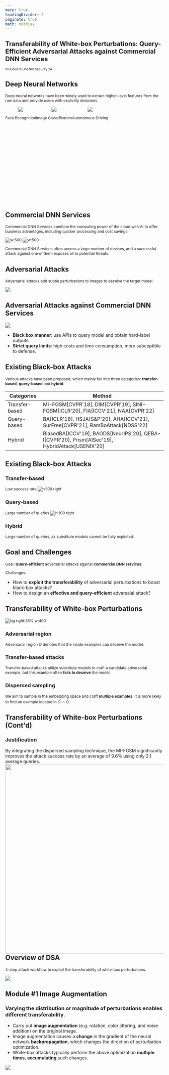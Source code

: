 ```yaml
---
marp: true
headingDivider: 2
paginate: true
math: mathjax
---
```


<style scoped>
    h1 {
        font-size: 1.25rem;
    }
</style>

# Transferability of White-box Perturbations: Query-Efficient Adversarial Attacks against Commercial DNN Services

<small>Included in USENIX Security 24</small>

## Deep Neural Networks

<style scoped>
    .imgcontainer {
        display: flex;
        flex-direction: row;
        height: 300px;
    }

    .taggedimg {
        height: 300px;
        text-align: center;
    }
</style>

Deep neural networks have been widely used to extract higher-level features from the raw data and provide users with explicitly desicions.

<div class="imgcontainer">
    <div class="taggedimg">
        <img src="pic/facerec.png">
        <p>Face Recognition</p>
    </div>
    <div class="taggedimg">
        <img src="pic/imagecls.png">
        <p>Image Classification</p>
    </div>
    <div class="taggedimg">
        <img src="pic/autodrive.png">
        <p>Autonomous Driving</p>
    </div>
</div>

## Commercial DNN Services

Commercial DNN Services combine the computing power of the cloud with AI to offer business advantages, including quicker processing and cost savings.

![w:500](pic/aimarket.png) ![w:500](pic/aws.png)

Commercial DNN Services often access a large number of devices, and a successful attack against one of them exposes all to potential threats.

## Adversarial Attacks

Adversarial attacks add subtle perturbations to images to deceive the target model.

![](pic/advattack.png)

## Adversarial Attacks against Commercial DNN Services

![](pic/attackcom.png)

- **Black box manner**: use APIs to query model and obtain hard-label outputs.
- **Strict query limits**: high costs and time consumption, more subceptible to defense.

## Existing Black-box Attacks

Various attacks have been proposed, which mainly fail into three categories: **transfer-based**, **query-based** and **hybrid**.

| Categories     | Method                                                                                          |
|----------------|-------------------------------------------------------------------------------------------------|
| Transfer-based | MI-FGSM[CVPR'18], DIM[CVPR'19], SINI-FGSM[ICLR'20], FIA[ICCV'21], NAA[CVPR'22]                  |
| Query-based    | BA[ICLR'18], HSJA[S&P'20], AHA[ICCV'21], SurFree[CVPR'21], RamBoAttack[NDSS'22]                 |
| Hybrid         | BiasedBA[ICCV'19], BAODS[NeurIPS'20], QEBA-I[CVPR'20], Prism[AISec'19], HybridAttack[USENIX'20] |

## Existing Black-box Attacks

### Transfer-based
Low success rate ![h:100 right](pic/transferbased.png)

### Query-based
Large number of queries ![h:100 right](pic/querybased.png)

### Hybrid
Large number of queries, as substitute models cannot be fully exploited.

## Goal and Challenges

Goal: **Query-efficient** adversarial attacks against **commercial DNN services**.

Challenges:
- How to **exploit the transferability** of adversarial perturbations to boost black-box attacks?
- How to design an **effective and query-efficient** adversaial attack?

## Transferability of White-box Perturbations
<style scoped>
    p {
        font-size: 0.75rem;
    }
</style>

![bg right:35% w:400](pic/advregion.png)

### Adversarial region
Adversarial region $O$ denotes that the inside examples can deceive the model.

### Transfer-based attacks
Transfer-based attacks utilize substitute models to craft a candidate adversarial example, but this example often **fails to deceive** the model.

### Dispersed sampling
We aim to sample in the embedding space and craft **multiple examples**. It is more likely to find an example located in $O^\prime \cap O$.

## Transferability of White-box Perturbations (Cont'd)

<div>
    <h3>Justification</h3>
    By integrating the dispersed sampling technique, the MI-FGSM significantly improves the attack success rate by an average of 9.6% using only 2.1 average queries.
    <img src="pic/just.png" align=right width=600>
</div>

## Overview of DSA

4-step attack workflow to exploit the transferability of white-box perturbations.

![](pic/dsa.png)

## Module #1 Image Augmentation

### Varying the distribution or magnitude of perturbations enables different transferability.

- Carry out **image augmentation** (e.g. rotation, color jittering, and noise addition) on the original image.
- Image augmentation causes a **change** in the gradient of the neural network **backpropagation**, which changes the direction of perturbation optimization.
- White-box attacks typically perform the above optimization **multiple times**, **accumulating** such changes.

![](pic/advregion.png)

